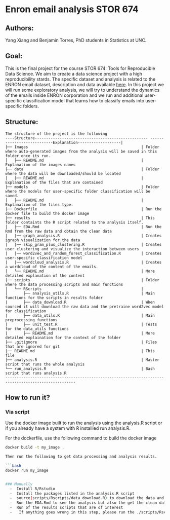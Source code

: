 # Enron email analysis STOR 674

## Authors:
Yang Xiang and Benjamin Torres, PhD students in Statistics at UNC.

## Goal:
This is the final project for the course STOR 674: Tools for Reproducible Data Science. We aim to create a data science project with a high reproducibility stards.
The specific dataset and analysis is related to the ENRON email dataset, description and data available [here](https://www.cs.cmu.edu/~enron/). In this project we will run some exploratory analysis, we will try to understand the dynamics of the emails inside ENRON corporation and we run and additional user-specific classification model that learns how to classify emails into user-specific folders. 
## Structure:
```
The structure of the project is the following
----Structure-------------------------------------------------- ---------------------------Explanation-------------------|
├── Images                                                  | Folder where auto-generated images from the analysis will be saved in this folder once its run.
│   ├── README.md                                           | Explanation of the images names
├── data                                                    | Folder where the data will be downloaded/should be located
│   ├── README.md                                           | Explanation of the files that are contained
├── models                                                  | Folder where the models for user-specific folder classification will be saved.
│   ├── README.md                                           | Explanation of the files type.
├── Dockerfile                                              | Run the docker file to build the docker image
├── results                                                 | This folder containts the R script related to the analysis itself.
│   ├── EDA.Rmd                                             | Run the Rmd from the raw data and obtain the clean data
|   |── graph_analysis.R                                    | Creates igraph visualization for the data
|   |── skip_gram_plus_clustering.R                         | Creates user clustering and visualize the interaction between users
|   |── word2vec_and_random_forest_classification.R         | Creates user-specific classification model
|   |── wordcloud_analysis.R                                | Creates a wordcloud of the content of the emails.
│   └── README.md                                           | More detailed explanation of the content
├── scripts                                                 | Folder where the data processing scripts and main functions
│   └── RScripts                                            |
│       ├── analysis_utils.R                                | Main functions for the scripts in results folder
|       ├── data_download.R                                 | When sourced it will download the raw data and the pretraine word2vec model for classification
|       ├── data_utils.R                                    | Main preprocessing functions 
|       ├── unit_test.R                                     | Tests for the data_utils functions
|       ├── README.md                                       | More detailed explaination for the context of the folder
├── .gitignore                                              | Files that are ignored for git
├── README.md                                               | This file
├── analysis.R                                              | Master script that runs the whole analysis
└── run_analysis.R                                          | Bash script that runs analysis.R
-----------------------------------------------------------------------------------------------------
```
## How to run it?
### Via script
Use the docker image built to run the analysis using the analysis.R script or if you already have a system with R installled run analysis.R. 

For the dockerfile, use the following command to build the docker image

```bash
docker build -t my_image . 

Then run the following to get data processing and analysis results.

```bash
docker run my_image 


### Manually
  -  Install R/Rstudio
  -  Install the packages listed in the analysis.R script
  -  source(scripts/Rscripts/data_download.R) to download the data and word2vec pretrained model if not already downloaded
  -  Run the EDA.Rmd to see the analysis but also the get the clean data in format "./data/cleaned_email_data.RData" into data folder (this is key step)
  -  Run of the results scripts that are of interest
  -   If anything goes wrong in this step, please run the ./scripts/Rscripts/unit_test.R to check if the preprocessing functions are working well.


